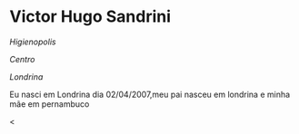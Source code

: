 <h1>Victor Hugo Sandrini</h1>

<p><em>Higienopolis</em></p>
<p><em> Centro</em></p>
<p><em>Londrina</em></p>

<p>Eu nasci em Londrina dia 02/04/2007,meu pai nasceu em londrina e minha mãe em pernambuco</p>
<
